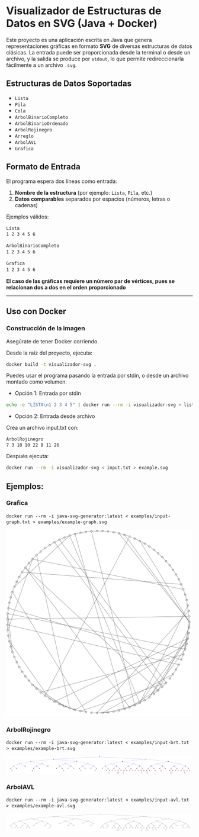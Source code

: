 # Visualizador de Estructuras de Datos en SVG (Java + Docker)

Este proyecto es una aplicación escrita en Java que genera representaciones gráficas en formato **SVG** de diversas estructuras de datos clásicas. La entrada puede ser proporcionada desde la terminal o desde un archivo, y la salida se produce por `stdout`, lo que permite redireccionarla fácilmente a un archivo `.svg`.

## Estructuras de Datos Soportadas

- `Lista`
- `Pila`
- `Cola`
- `ArbolBinarioCompleto`
- `ArbolBinarioOrdenado`
- `ArbolRojinegro`
- `Arreglo`
- `ArbolAVL`
- `Grafica`

## Formato de Entrada

El programa espera dos líneas como entrada:

1. **Nombre de la estructura** (por ejemplo: `Lista`, `Pila`, etc.)
2. **Datos comparables** separados por espacios (números, letras o cadenas)

Ejemplos válidos:

```txt
Lista
1 2 3 4 5 6
```

```txt
ArbolBinarioCompleto
1 2 3 4 5 6
```

```txt
Grafica 
1 2 3 4 5 6
```
**El caso de las gráficas requiere un número par de vértices, pues se relacionan dos a dos en el orden proporcionado**

---

##  Uso con Docker

### Construcción de la imagen

Asegúrate de tener Docker corriendo.

Desde la raíz del proyecto, ejecuta:

``` bash
docker build -t visualizador-svg .
```

Puedes usar el programa pasando la entrada por stdin, o desde un archivo montado como volumen.

- Opción 1: Entrada por stdin

``` bash
echo -e "LISTA\n1 2 3 4 5" | docker run --rm -i visualizador-svg > lista.svg
```

- Opción 2: Entrada desde archivo

Crea un archivo input.txt con:

```
ArbolRojinegro
7 3 18 10 22 8 11 26
```

Después ejecuta:
``` bash
docker run --rm -i visualizador-svg < input.txt > example.svg
```

## Ejemplos:

### Grafica
```
docker run --rm -i java-svg-generator:latest < examples/input-graph.txt > examples/example-graph.svg
```
![Gráfica](examples/example-graph.svg)

### ArbolRojinegro
```
docker run --rm -i java-svg-generator:latest < examples/input-brt.txt > examples/example-brt.svg
```
![ArbolRojinegro](examples/example-brt.svg)
### ArbolAVL
```
docker run --rm -i java-svg-generator:latest < examples/input-avl.txt > examples/example-avl.svg
```
![ArbolAVL](examples/example-avl.svg)
